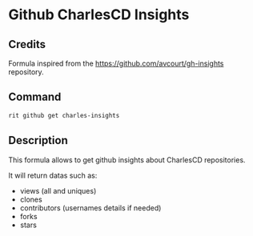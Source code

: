 # Github CharlesCD Insights

## Credits

Formula inspired from the https://github.com/avcourt/gh-insights repository.

## Command

```bash
rit github get charles-insights
```

## Description

This formula allows to get github insights about CharlesCD repositories. 

It will return datas such as:
- views (all and uniques)
- clones
- contributors (usernames details if needed)
- forks
- stars
